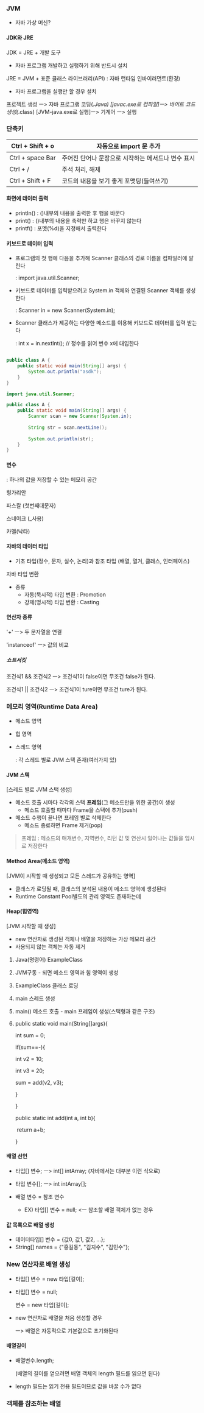 ### JVM

- 자바 가상 머신?



#### JDK와 JRE

JDK = JRE + 개발 도구 

- 자바 프로그램 개발하고 실행하기 위해 반드시 설치

JRE = JVM  + 표준 클래스 라이브러리(API) : 자바 런타임 인바이러먼트(환경)

- 자바 프로그램을 실행만 할 경우 설치 



프로젝트 생성 ㅡ> 자바 프로그램 코딩(*.Java) [javac.exe로 컴파일]ㅡ> 바이트 코드 생성(*.class) [JVM-java.exe로 실행]ㅡ> 기계어 ㅡ> 실행



### 단축키

| Ctrl + Shift + o | 자동으로 import 문 추가                            |
| ---------------- | -------------------------------------------------- |
| Ctrl + space Bar | 주어진 단어나 문장으로 시작하는 메서드나 변수 표시 |
| Ctrl + /         | 주석 처리, 해제                                    |
| Ctrl + Shift + F | 코드의 내용을 보기 좋게 포맷팅(들여쓰기)           |



#### 화면에 데이터 출력

- printIn() : ()내부의 내용을 출력한 후 행을 바꾼다
- print() : ()내부의 내용을 축력만 하고 행은 바꾸지 않는다
- printf() : 포멧(%d)을 지정해서 출력한다



#### 키보드로 데이터 입력

- 프로그램의 첫 행에 다음을 추가해 Scanner 클래스의 경로 이름을 컴파일러에 알린다 

  : import java.util.Scanner;

- 키보드로 데이터를 입력받으려고  System.in 객체와 연결된 Scanner 객체를 생성한다

  : Scanner in = new Scanner(System.in);

- Scanner 클래스가 제공하는 다양한 메소드를 이용해 키보드로 데이터를 입력 받는다

  : int x = in.nextInt(); // 정수를 읽어 변수 x에 대입한다 





```java

public class A {
	public static void main(String[] args) {
		System.out.println("asdk");
	}
}

```

```java
import java.util.Scanner;

public class A {
	public static void main(String[] args) {
		Scanner scan = new Scanner(System.in);
		
		String str = scan.nextLine();
		
		System.out.println(str);
	}
}
```



#### 변수

: 하나의 값을 저장할 수 있는 메모리 공간



헝가리안

파스칼 (첫번째대문자)

스네이크 (_사용)

카멜(낙타)



#### 자바의 데이터 타입 

- 기초 타입(정수, 문자, 실수, 논리)과 참조 타입 (배열, 열거, 클래스, 인터페이스)



자바 타입 변환

- 종류
  - 자동(묵시적) 타입 변환 : Promotion
  - 강제(명시적) 타입 변환 : Casting



#### 연산자 종류

'+' ㅡ> 두 문자열을 연결

'instanceof' ㅡ> 값의 비교

##### 쇼트서킷

조건식1 && 조건식2  ㅡ> 조건식1이 false이면 무조건 false가 된다.

조건식1 || 조건식2  ㅡ>  조건식1이 ture이면 무조건 ture가 된다.



### 메모리 영역(Runtime Data Area)

* 메소드 영역

* 힙 영역

* 스레드 영역

  : 각 스레드 별로 JVM 스택 존재(여러가지 있)

  

#### JVM 스텍

[스레드 별로 JVM 스택 생성]

- 메소드 호출 시마다 각각의 스택 **프레임**(그 메소드만을 위한 공간)이 생성
  - 메소드 호출할 때마다 Frame을 스택에 추가(push)
- 메소드 수행이 끝나면 프레임 별로 삭제한다
  - 메소드 종료하면 Frame 제거(pop)

> 프레임 : 메소드의 매개변수, 지역변수, 리턴 값 밎 연산시 일어나는 값들을 임시로 저장한다



#### Method Area(메소드 영역)

[JVM이 시작할 때 생성되고 모든 스레드가 공유하는 영역]

* 클래스가 로딩될 때, 클래스의 분석된 내용이 메소드 영역에 생성된다
* Runtime Constant Pool별도의 관리 영역도 존재하는데 



#### Heap(힙영역)

[JVM 시작할 때 생성]

* new 연산자로 생성된 객체나 배열을 저장하는 가상 메모리 공간
* 사용되지 않는 객체는 자동 제거



1. Java(명령어) ExampleClass

2. JVM구동 -  되면 메소드 영역과 힘 영역이 생성

3. ExampleClass 클래스 로딩

4. main 스레드 생성

5. main() 메소드 호출 - main 프레임이 생성(스택형과 같은 구조)

6. public static void main(String[]args){

   int sum = 0;

   if(sum==-){

   int v2 = 10;

   int v3 = 20;

   sum = add(v2, v3);

   }

   }

   public static int add(int a, int b){

   ​	return a+b;

   }



#### 배열 선언

* 타입[] 변수; ㅡ> int[] intArray; (자바에서는 대부분 이런 식으로)
* 타입 변수[]; ㅡ> int intArray[];

* 배열 변수 = 참조 변수
  * EX) 타입[] 변수 = null; <ㅡ 참조할 배열 객체가 없는 경우 





#### 값 목록으로 배열 생성

* 데이터타입[] 변수 = {값0, 값1, 값2, ...};
* String[] names = {"홍길동", "김지수", "김민수"};



### New 연산자로 배열 생성

* 타입[] 변수 = new 타입[길이];

* 타입[] 변수 = null;

  변수 = new 타입[길이];

* new 연산자로 배열을 처음 생성할 경우

  ㅡ> 배열은 자동적으로 기본값으로 초기화된다



#### 배열길이

* 배열변수.length;

  (배열의 길이를 얻으려면 배열 객체의 length 필드를 읽으면 된다)

* length 필드는 읽기 전용 필드이므로 값을 바꿀 수가 없다



### 객체를 참조하는 배열
